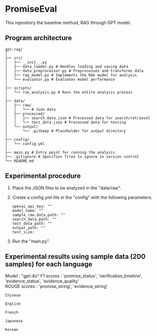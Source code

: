 # PromiseEval

This repository the baseline method, RAG through GPT model.

## Program architecture

 ```plaintext
 gpt-rag/
│
├── src/
│   ├── __init__.py
│   ├── data_loader.py # Handles loading and saving data
│   ├── data_preprocessor.py # Preprocesses and transforms data
│   ├── rag_model.py # Implements the RAG model for analysis
│   └── evaluator.py # Evaluates model performance
│
├── scripts/
│   └── run_analysis.py # Runs the entire analysis process
│
├── data/
│   ├── raw/
│   │   └── # Json data
│   ├── processed/
│   │   ├── search_data.json # Processed data for search/retrieval
│   │   └── test_data.json # Processed data for testing
│   └── output/
│       └── .gitkeep # Placeholder for output directory
│
├── config/
│   └── config.yml
│
├── main.py # Entry point for running the analysis
├── .gitignore # Specifies files to ignore in version control
└── README.md
```

## Experimental procedure

1. Place the JSON files to be analyzed in the "data/raw".

2. Create a config.yml file in the "config" with the following parameters.

   ```plaintext
   openai_api_key: ""
   model_name: ""
   sample_raw_data_path: ""
   search_data_path: ""
   test_data_path: ""
   output_path: ""
   test_size:

3. Run the "main.py".

## Experimental results using sample data (200 samples) for each language

Model : "gpt-4o"
F1 scores : 'promise_status', 'verification_timeline', 'evidence_status', 'evidence_quality'  
ROUGE scores : 'promise_string', 'evidence_string'  

 ```plaintext
 Chinese
```

 ```plaintext
 English
```

 ```plaintext
 French
```

 ```plaintext
 Japanese
```

 ```plaintext
 Korean
```



